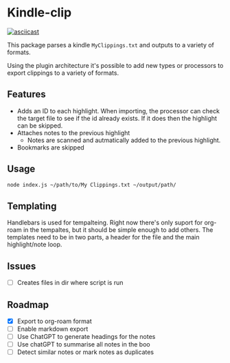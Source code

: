 # Kindle-clip

[![asciicast](https://asciinema.org/a/o86OlQSHf2VkkMCs1neQjjwok.svg)](https://asciinema.org/a/o86OlQSHf2VkkMCs1neQjjwok)

This package parses a kindle `MyClippings.txt` and outputs to a variety of formats. 

Using the plugin architecture it's possible to add new types or processors to export clippings to a variety of formats. 

## Features

- Adds an ID to each highlight. When importing, the processor can check the target file to see if the id already exists. If it does then the highlight can be skipped. 
- Attaches notes to the previous highlight
  - Notes are scanned and autmatically added to the previous highlight. 
- Bookmarks are skipped

## Usage 

``` sh
node index.js ~/path/to/My Clippings.txt ~/output/path/
```

## Templating

Handlebars is used for tempalteing. Right now there's only suport for org-roam in the tempaltes, but it should be simple enough to add others. The templates need to be in two parts, a header for the file and the main highlight/note loop.
## Issues

- [ ] Creates files in dir where script is run

## Roadmap

- [x] Export to org-roam format
- [ ] Enable markdown export
- [ ] Use ChatGPT to generate headings for the notes
- [ ] Use chatGPT to summarise all notes in the boo
- [ ] Detect similar notes or mark notes as duplicates
